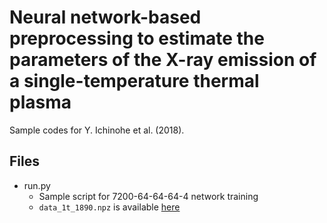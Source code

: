 # Neural network-based preprocessing to estimate the parameters of the X-ray emission of a single-temperature thermal plasma

Sample codes for Y. Ichinohe et al. (2018).

## Files
- run.py
  - Sample script for 7200-64-64-64-4 network training
  - `data_1t_1890.npz` is available [here](http://www-x.phys.se.tmu.ac.jp/~ichinohe/data_1t_1890.npz.gz)

